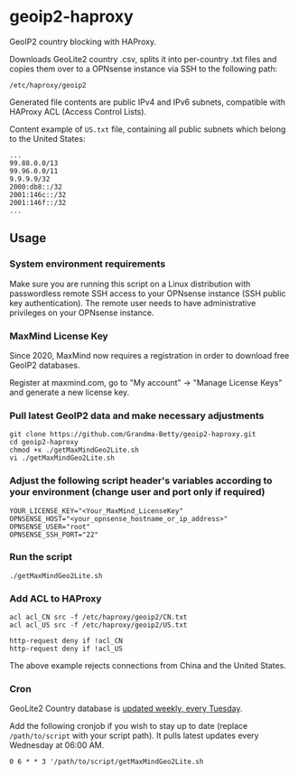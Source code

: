 # geoip2-haproxy

GeoIP2 country blocking with HAProxy.

Downloads GeoLite2 country .csv, splits it into per-country .txt files and copies them over to a OPNsense instance via SSH to the following path:

```/etc/haproxy/geoip2```

Generated file contents are public IPv4 and IPv6 subnets, compatible with HAProxy ACL (Access Control Lists).

Content example of ```US.txt``` file, containing all public subnets which belong to the United States:

```
...
99.88.0.0/13
99.96.0.0/11
9.9.9.9/32
2000:db8::/32
2001:146c::/32
2001:146f::/32
...
```

## Usage

### System environment requirements

Make sure you are running this script on a Linux distribution with passwordless remote SSH access to your OPNsense instance (SSH public key authentication).
The remote user needs to have administrative privileges on your OPNsense instance.

### MaxMind License Key

Since 2020, MaxMind now requires a registration in order to download free GeoIP2 databases.

Register at maxmind.com, go to "My account" -> "Manage License Keys" and generate a new license key.

### Pull latest GeoIP2 data and make necessary adjustments
```
git clone https://github.com/Grandma-Betty/geoip2-haproxy.git
cd geoip2-haproxy
chmod +x ./getMaxMindGeo2Lite.sh
vi ./getMaxMindGeo2Lite.sh
```

### Adjust the following script header's variables according to your environment (change user and port only if required)
```
YOUR_LICENSE_KEY="<Your_MaxMind_LicenseKey"
OPNSENSE_HOST="<your_opnsense_hostname_or_ip_address>"
OPNSENSE_USER="root"
OPNSENSE_SSH_PORT="22"
```

### Run the script
```
./getMaxMindGeo2Lite.sh
```

### Add ACL to HAProxy
```
acl acl_CN src -f /etc/haproxy/geoip2/CN.txt
acl acl_US src -f /etc/haproxy/geoip2/US.txt

http-request deny if !acl_CN
http-request deny if !acl_US
```

The above example rejects connections from China and the United States.

### Cron

GeoLite2 Country database is [updated weekly, every Tuesday](https://dev.maxmind.com/geoip/geoip2/geolite2/).

Add the following cronjob if you wish to stay up to date (replace `/path/to/script`
with your script path). It pulls latest updates every Wednesday at 06:00 AM.

``
0 6 * * 3 '/path/to/script/getMaxMindGeo2Lite.sh
``
